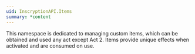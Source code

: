```yaml
---
uid: InscryptionAPI.Items
summary: *content
---
```

This namespace is dedicated to managing custom items, which can be obtained and used any act except Act 2. Items provide unique effects when activated and are consumed on use.